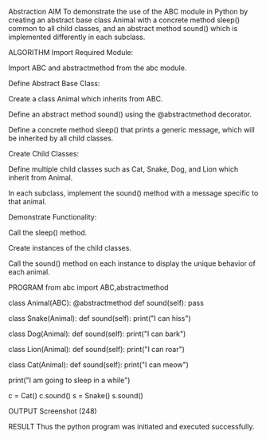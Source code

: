 Abstraction
AIM
To demonstrate the use of the ABC module in Python by creating an abstract base class Animal with a concrete method sleep() common to all child classes, and an abstract method sound() which is implemented differently in each subclass.

ALGORITHM
Import Required Module:

Import ABC and abstractmethod from the abc module.

Define Abstract Base Class:

Create a class Animal which inherits from ABC.

Define an abstract method sound() using the @abstractmethod decorator.

Define a concrete method sleep() that prints a generic message, which will be inherited by all child classes.

Create Child Classes:

Define multiple child classes such as Cat, Snake, Dog, and Lion which inherit from Animal.

In each subclass, implement the sound() method with a message specific to that animal.

Demonstrate Functionality:

Call the sleep() method.

Create instances of the child classes.

Call the sound() method on each instance to display the unique behavior of each animal.

PROGRAM
from abc import ABC,abstractmethod
 
class Animal(ABC):
    @abstractmethod
    def sound(self):
        pass
    
 
class Snake(Animal):
    def sound(self):
        print("I can hiss")
 
class Dog(Animal):
    def sound(self):
        print("I can bark")
 
class Lion(Animal):
    def sound(self):
        print("I can roar")
       
class Cat(Animal):
    def sound(self):
        print("I can meow")
        
print("I am going to sleep in a while")
        
c = Cat()
c.sound()
s = Snake()
s.sound()

OUTPUT
Screenshot (248)

RESULT
Thus the python program was initiated and executed successfully.
